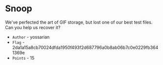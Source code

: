 Snoop
=====

We've perfected the art of GIF storage, but lost one of our best test files. Can you help us
recover it?

* `Author` - yossarian
* `Flag` - 2da1a15a8cb70024dfda1950f493f2d687796a0b8ab06b7c0e0229fb3641369e
* `Points` - 15
